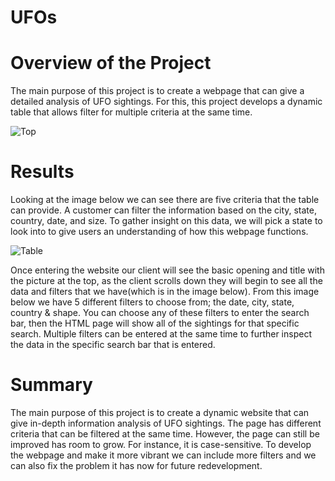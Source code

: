 # UFOs

# Overview of the Project
The main purpose of this project is to create a webpage that can give a detailed analysis of UFO sightings. For this, this project develops a dynamic table that allows filter for multiple criteria at the same time.

![Top](https://user-images.githubusercontent.com/78656720/117557753-50839f00-b044-11eb-8bb3-2253620734c8.png)



# Results
Looking at the image below we can see there are five criteria that the table can provide.
A customer can filter the information based on the city, state, country, date, and size.
To gather insight on this data, we will pick a state to look into to give users an understanding of how this webpage functions.

![Table](https://user-images.githubusercontent.com/78656720/117557674-9ab85080-b043-11eb-821f-5e9c8dad33cd.png)

Once entering the website our client will see the basic opening and title with the picture at the top, as the client scrolls down they will begin to see all the data and filters that we have(which is in the image below). From this image below we have 5 different filters to choose from; the date, city, state, country & shape. You can choose any of these filters to enter the search bar, then the HTML page will show all of the sightings for that specific search. Multiple filters can be entered at the same time to further inspect the data in the specific search bar that is entered.

# Summary
The main purpose of this project is to create a dynamic website that can give in-depth information analysis of UFO sightings. The page has different criteria that can be filtered at the same time. However, the page can still be improved has room to grow. For instance, it is case-sensitive. To develop the webpage and make it more vibrant we can include more filters and we can also fix the problem it has now for future redevelopment.
